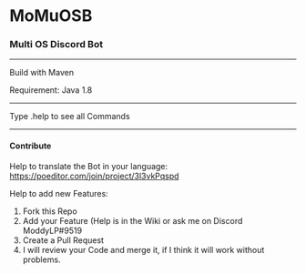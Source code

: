 # MoMuOSB
### Multi OS Discord Bot
***
Build with Maven

Requirement: Java 1.8
***
Type .help to see all Commands

***
#### Contribute
Help to translate the Bot in your language: https://poeditor.com/join/project/3l3vkPqspd

Help to add new Features:
1. Fork this Repo
2. Add your Feature (Help is in the Wiki or ask me on Discord ModdyLP#9519
3. Create a Pull Request
4. I will review your Code and merge it, if I think it will work without problems.
